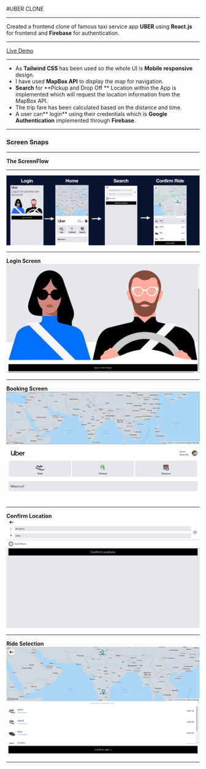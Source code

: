 #UBER CLONE

------------
Created a frontend clone of famous taxi service app **UBER** using **React.js** for frontend and **Firebase** for authentication.

------------

[Live Demo](https://uber-clone-olive.vercel.app/)

------------


-   As **Tailwind CSS** has been used so the whole UI is **Mobile responsive** design.
- I have used **MapBox API** to display the map for navigation.
- **Search** for **Pickup and Drop Off ** Location within the App is implemented which will request the location information from the MapBox API.
- The trip fare has been calculated based on the distance and time.
- A user can** login** using their credentials which is **Google Authentication** implemented through **Firebase**.

------------

### Screen Snaps

------------
**The ScreenFlow**

------------
![The ScreenFlow](https://github.com/kumaradityaraj/uber-clone/blob/main/Screenshot%20from%202022-03-18%2010-00-47.png)

------------
**Login Screen**
![Login Screen](https://github.com/kumaradityaraj/uber-clone/blob/main/Screenshot%20from%202022-03-18%2010-06-52.png)

------------
**Booking Screen**
![Booking Screen](https://github.com/kumaradityaraj/uber-clone/blob/main/Screenshot%20from%202022-03-18%2010-01-59.png)

------------
**Confirm Location**
![Confirm Location](https://github.com/kumaradityaraj/uber-clone/blob/main/Screenshot%20from%202022-03-18%2010-02-18.png)

------------
**Ride Selection**
![Ride Selection](https://github.com/kumaradityaraj/uber-clone/blob/main/Screenshot%20from%202022-03-18%2010-02-44.png)

------------


